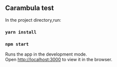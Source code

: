 
## Carambula test 

In the project directory,run:

### `yarn install`
### `npm start`

Runs the app in the development mode.<br>
Open [http://localhost:3000](http://localhost:3000) to view it in the browser.




